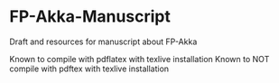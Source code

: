 # FP-Akka-Manuscript
Draft and resources for manuscript about FP-Akka

Known to compile with pdflatex with texlive installation
Known to NOT compile with pdftex with texlive installation
